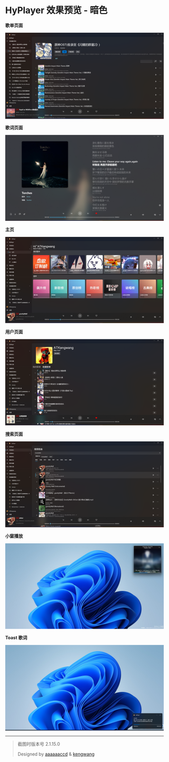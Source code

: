 # HyPlayer 效果预览 - 暗色

**歌单页面**

![歌单页面](Assets/SongList.png)

**歌词页面**

![歌词页面](Assets/ExpandedPlayer.png)

**主页**

![主页](Assets/HomePage.png)

**用户页面**

![用户页面](Assets/UserPage.png)

**搜索页面**

![搜索页面](Assets/Search.png)

**小窗播放**

![小窗播放](Assets/CompactPlayer.png)

**Toast 歌词**

![Toast 歌词](Assets/ToastLyric.png)

****

> 截图时版本号 2.1.15.0
>
> Designed by [aaaaaaccd](https://github.com/aaaaaaccd) & [kengwang](https://github.com/kengwang)

